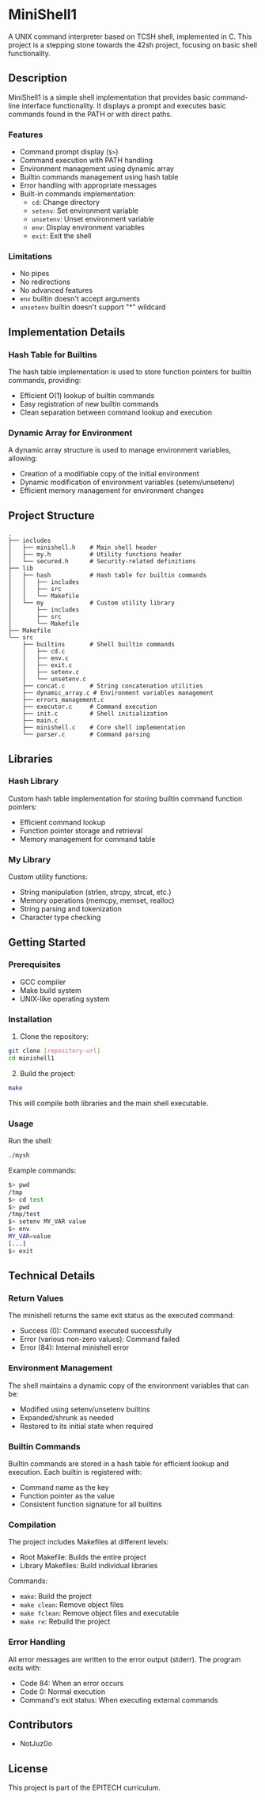 # MiniShell1

A UNIX command interpreter based on TCSH shell, implemented in C. This project is a stepping stone towards the 42sh project, focusing on basic shell functionality.

## Description

MiniShell1 is a simple shell implementation that provides basic command-line interface functionality. It displays a prompt and executes basic commands found in the PATH or with direct paths.

### Features

- Command prompt display (`$>`)
- Command execution with PATH handling
- Environment management using dynamic array
- Builtin commands management using hash table
- Error handling with appropriate messages
- Built-in commands implementation:
  - `cd`: Change directory
  - `setenv`: Set environment variable
  - `unsetenv`: Unset environment variable
  - `env`: Display environment variables
  - `exit`: Exit the shell

### Limitations

- No pipes
- No redirections
- No advanced features
- `env` builtin doesn't accept arguments
- `unsetenv` builtin doesn't support "*" wildcard

## Implementation Details

### Hash Table for Builtins
The hash table implementation is used to store function pointers for builtin commands, providing:
- Efficient O(1) lookup of builtin commands
- Easy registration of new builtin commands
- Clean separation between command lookup and execution

### Dynamic Array for Environment
A dynamic array structure is used to manage environment variables, allowing:
- Creation of a modifiable copy of the initial environment
- Dynamic modification of environment variables (setenv/unsetenv)
- Efficient memory management for environment changes

## Project Structure

```
.
├── includes
│   ├── minishell.h    # Main shell header
│   ├── my.h           # Utility functions header
│   └── secured.h      # Security-related definitions
├── lib
│   ├── hash           # Hash table for builtin commands
│   │   ├── includes
│   │   ├── src
│   │   └── Makefile
│   └── my             # Custom utility library
│       ├── includes
│       ├── src
│       └── Makefile
├── Makefile
└── src
    ├── builtins       # Shell builtin commands
    │   ├── cd.c
    │   ├── env.c
    │   ├── exit.c
    │   ├── setenv.c
    │   └── unsetenv.c
    ├── concat.c       # String concatenation utilities
    ├── dynamic_array.c # Environment variables management
    ├── errors_management.c
    ├── executor.c     # Command execution
    ├── init.c         # Shell initialization
    ├── main.c
    ├── minishell.c    # Core shell implementation
    └── parser.c       # Command parsing
```

## Libraries

### Hash Library
Custom hash table implementation for storing builtin command function pointers:
- Efficient command lookup
- Function pointer storage and retrieval
- Memory management for command table

### My Library
Custom utility functions:
- String manipulation (strlen, strcpy, strcat, etc.)
- Memory operations (memcpy, memset, realloc)
- String parsing and tokenization
- Character type checking

## Getting Started

### Prerequisites

- GCC compiler
- Make build system
- UNIX-like operating system

### Installation

1. Clone the repository:
```bash
git clone [repository-url]
cd minishell1
```

2. Build the project:
```bash
make
```

This will compile both libraries and the main shell executable.

### Usage

Run the shell:
```bash
./mysh
```

Example commands:
```bash
$> pwd
/tmp
$> cd test
$> pwd
/tmp/test
$> setenv MY_VAR value
$> env
MY_VAR=value
[...]
$> exit
```

## Technical Details

### Return Values

The minishell returns the same exit status as the executed command:
- Success (0): Command executed successfully
- Error (various non-zero values): Command failed
- Error (84): Internal minishell error

### Environment Management

The shell maintains a dynamic copy of the environment variables that can be:
- Modified using setenv/unsetenv builtins
- Expanded/shrunk as needed
- Restored to its initial state when required

### Builtin Commands

Builtin commands are stored in a hash table for efficient lookup and execution. Each builtin is registered with:
- Command name as the key
- Function pointer as the value
- Consistent function signature for all builtins

### Compilation

The project includes Makefiles at different levels:
- Root Makefile: Builds the entire project
- Library Makefiles: Build individual libraries

Commands:
- `make`: Build the project
- `make clean`: Remove object files
- `make fclean`: Remove object files and executable
- `make re`: Rebuild the project

### Error Handling

All error messages are written to the error output (stderr). The program exits with:
- Code 84: When an error occurs
- Code 0: Normal execution
- Command's exit status: When executing external commands

## Contributors

- NotJuz0o

## License

This project is part of the EPITECH curriculum.
